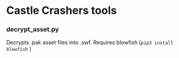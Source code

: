 # Castle Crashers tools

### decrypt_asset.py

Decrypts .pak asset files into .swf. Requires blowfish (`pip3 install blowfish` )
